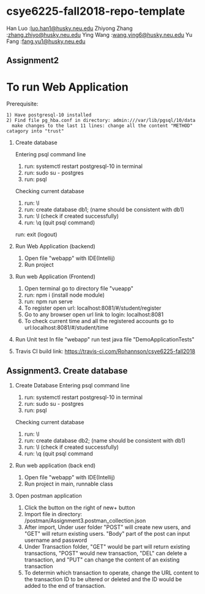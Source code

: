 # csye6225-fall2018-repo-template
Han Luo       :luo.han1@husky.neu.edu
Zhiyong Zhang :zhang.zhiyo@husky.neu.edu
Ying Wang     :wang.ying6@husky.neu.edu
Yu Fang       :fang.yu1@husky.neu.edu

## Assignment2

# To run Web Application

Prerequisite:
	
	1) Have postgresql-10 installed
	2) Find file pg_hba.conf in directory: admin:///var/lib/pgsql/10/data
	  make changes to the last 11 lines: change all the content "METHOD" catagory into "trust"

1. Create database

	Entering psql command line
	1) run: systemctl restart postgresql-10 in terminal
	2) run: sudo su - postgres
	3) run: psql

	Checking current database
	1) run: \l
	2) run: create database db1; (name should be consistent with db1)
	3) run: \l (check if created successfully)
	4) run: \q (quit psql command)

	run: exit (logout)

2. Run Web Application (backend)

	1) Open file "webapp" with IDE(Intellij)
	2) Run project

3. Run web Application (Frontend)
	
	1) Open terminal go to directory file "vueapp"
	2) run: npm i (install node module)
	3) run: npm run serve
	4) To register open url: localhost:8081/#/student/register
	5) Go to any browser open url link to login: localhost:8081
	6) To check current time and all the registered accounts go to url:localhost:8081/#/student/time

5. Run Unit test
	In file "webapp" run test java file "DemoApplicationTests"

6. Travis CI build link:  https://travis-ci.com/Rohannson/csye6225-fall2018

## Assignment3. Create database

1. Create Database
	Entering psql command line
	1) run: systemctl restart postgresql-10 in terminal
	2) run: sudo su - postgres
	3) run: psql

	Checking current database
	1) run: \l
	2) run: create database db2; (name should be consistent with db1)
	3) run: \l (check if created successfully)
	4) run: \q (quit psql command

2. Run web application (back end)

    1) Open file "webapp" with IDE(Intellij)
	2) Run project in main, runnable class

3. Open postman application

    1) Click the button on the right of new+ button
    2) Import file in directory: /postman/Assignment3.postman_collection.json
    3) After import, Under user folder "POST" will create new users, and "GET" will return existing users. "Body" part of the post can input username and    password
    4) Under Transaction folder, "GET" would be part will return existing transactions, "POST" would new transaction, "DEL" can delete a transaction, and "PUT" can change the content of an existing transaction
    5) To determin which transaction to operate, change the URL content to the transaction ID to be ultered or deleted and the ID would be added to the end of transaction.






